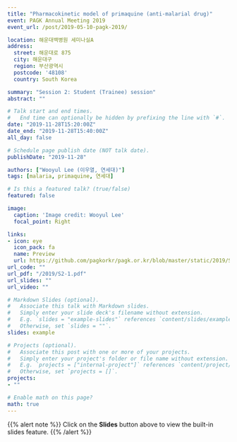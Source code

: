 ```yaml
---
title: "Pharmacokinetic model of primaquine (anti-malarial drug)"
event: PAGK Annual Meeting 2019
event_url: /post/2019-05-10-pagk-2019/

location: 해운대백병원 세미나실A
address:
  street: 해운대로 875
  city: 해운대구
  region: 부산광역시
  postcode: '48108'
  country: South Korea

summary: "Session 2: Student (Trainee) session"
abstract: ""

# Talk start and end times.
#   End time can optionally be hidden by prefixing the line with `#`.
date: "2019-11-28T15:20:00Z"
date_end: "2019-11-28T15:40:00Z"
all_day: false

# Schedule page publish date (NOT talk date).
publishDate: "2019-11-28"

authors: ["Wooyul Lee (이우열, 연세대)"]
tags: [malaria, primaquine, 연세대]

# Is this a featured talk? (true/false)
featured: false

image:
  caption: 'Image credit: Wooyul Lee'
  focal_point: Right

links:
- icon: eye
  icon_pack: fa
  name: Preview
  url: https://github.com/pagkorkr/pagk.or.kr/blob/master/static/2019/S2-1.pdf
url_code: ""
url_pdf: "/2019/S2-1.pdf"
url_slides: ""
url_video: ""

# Markdown Slides (optional).
#   Associate this talk with Markdown slides.
#   Simply enter your slide deck's filename without extension.
#   E.g. `slides = "example-slides"` references `content/slides/example-slides.md`.
#   Otherwise, set `slides = ""`.
slides: example

# Projects (optional).
#   Associate this post with one or more of your projects.
#   Simply enter your project's folder or file name without extension.
#   E.g. `projects = ["internal-project"]` references `content/project/deep-learning/index.md`.
#   Otherwise, set `projects = []`.
projects:
- ""

# Enable math on this page?
math: true
---
```


{{% alert note %}}
Click on the **Slides** button above to view the built-in slides feature.
{{% /alert %}}

